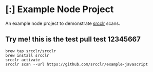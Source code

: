 # [:] Example Node Project

An example node project to demonstrate [srcclr](https://www.srcclr.com) scans.


## Try me! this is the test pull test 12345667


```
brew tap srcclr/srcclr
brew install srcclr
srcclr activate
srcclr scan --url https://github.com/srcclr/example-javascript
```
